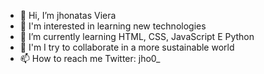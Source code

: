 - 👋 Hi, I’m jhonatas Viera
- 👀 I'm interested in learning new technologies                                                                        
- 🌱 I’m currently learning HTML, CSS, JavaScript E Python
- 💞️ I'm I try to collaborate in a more sustainable world
- 📫 How to reach me Twitter: jho0_

<!---
jhonatasv/jhonatasv is a ✨ special ✨ repository because its `README.md` (this file) appears on your GitHub profile.
You can click the Preview link to take a look at your changes.
--->
